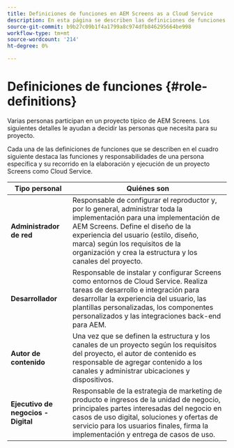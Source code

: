 ```yaml
---
title: Definiciones de funciones en AEM Screens as a Cloud Service
description: En esta página se describen las definiciones de funciones de AEM Screens como Cloud Service.
source-git-commit: b9b27c09b1f4a1799a8c974dfb846295664be998
workflow-type: tm+mt
source-wordcount: '214'
ht-degree: 0%

---
```



# Definiciones de funciones {#role-definitions}

Varias personas participan en un proyecto típico de AEM Screens. Los siguientes detalles le ayudan a decidir las personas que necesita para su proyecto.

Cada una de las definiciones de funciones que se describen en el cuadro siguiente destaca las funciones y responsabilidades de una persona específica y su recorrido en la elaboración y ejecución de un proyecto Screens como Cloud Service.

| Tipo personal | Quiénes son |
|--- |--- |
| **Administrador de red** | Responsable de configurar el reproductor y, por lo general, administrar toda la implementación para una implementación de AEM Screens. Define el diseño de la experiencia del usuario (estilo, diseño, marca) según los requisitos de la organización y crea la estructura y los canales del proyecto. |
| **Desarrollador** | Responsable de instalar y configurar Screens como entornos de Cloud Service. Realiza tareas de desarrollo e integración para desarrollar la experiencia del usuario, las plantillas personalizadas, los componentes personalizados y las integraciones back-end para AEM. |
| **Autor de contenido** | Una vez que se definen la estructura y los canales de un proyecto según los requisitos del proyecto, el autor de contenido es responsable de agregar contenido a los canales y administrar ubicaciones y dispositivos. |
| **Ejecutivo de negocios - Digital** | Responsable de la estrategia de marketing de producto e ingresos de la unidad de negocio, principales partes interesadas del negocio en casos de uso digital, soluciones y ofertas de servicio para los usuarios finales, firma la implementación y entrega de casos de uso. |
